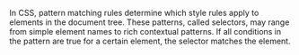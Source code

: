 In CSS, pattern matching rules determine which style rules apply to elements in the document tree. These patterns, called selectors, may range from simple element names to rich contextual patterns. If all conditions in the pattern are true for a certain element, the selector matches the element.
